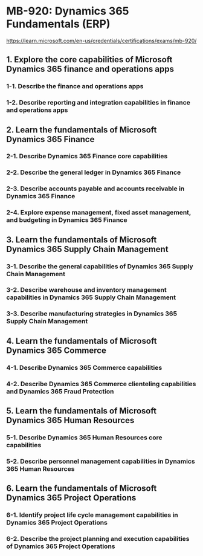 # MB-920: Dynamics 365 Fundamentals (ERP)

https://learn.microsoft.com/en-us/credentials/certifications/exams/mb-920/

## 1. Explore the core capabilities of Microsoft Dynamics 365 finance and operations apps
### 1-1. Describe the finance and operations apps
### 1-2. Describe reporting and integration capabilities in finance and operations apps

## 2. Learn the fundamentals of Microsoft Dynamics 365 Finance
### 2-1. Describe Dynamics 365 Finance core capabilities
### 2-2. Describe the general ledger in Dynamics 365 Finance
### 2-3. Describe accounts payable and accounts receivable in Dynamics 365 Finance
### 2-4. Explore expense management, fixed asset management, and budgeting in Dynamics 365 Finance

## 3. Learn the fundamentals of Microsoft Dynamics 365 Supply Chain Management
### 3-1. Describe the general capabilities of Dynamics 365 Supply Chain Management
### 3-2. Describe warehouse and inventory management capabilities in Dynamics 365 Supply Chain Management
### 3-3. Describe manufacturing strategies in Dynamics 365 Supply Chain Management

## 4. Learn the fundamentals of Microsoft Dynamics 365 Commerce
### 4-1. Describe Dynamics 365 Commerce capabilities
### 4-2. Describe Dynamics 365 Commerce clienteling capabilities and Dynamics 365 Fraud Protection

## 5. Learn the fundamentals of Microsoft Dynamics 365 Human Resources
### 5-1. Describe Dynamics 365 Human Resources core capabilities
### 5-2. Describe personnel management capabilities in Dynamics 365 Human Resources


## 6. Learn the fundamentals of Microsoft Dynamics 365 Project Operations
### 6-1. Identify project life cycle management capabilities in Dynamics 365 Project Operations
### 6-2. Describe the project planning and execution capabilities of Dynamics 365 Project Operations




